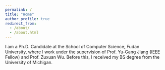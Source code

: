 ```yaml
---
permalink: /
title: "Home"
author_profile: true
redirect_from: 
  - /about/
  - /about.html
---
```


I am a Ph.D. Candidate at the School of Computer Science, Fudan University, where I work under the supervision of Prof. Yu-Gang Jiang (IEEE Fellow) and Prof. Zuxuan Wu. Before this, I received my BS degree from the University of Michigan.
